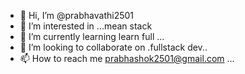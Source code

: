 - 👋 Hi, I’m @prabhavathi2501
- 👀 I’m interested in ...mean stack
- 🌱 I’m currently learning learn full ...
- 💞️ I’m looking to collaborate on .fullstack dev..
- 📫 How to reach me prabhashok2501@gmail.com ...

<!---
prabhavathi2501/prabhavathi2501 is a ✨ special ✨ repository because its `README.md` (this file) appears on your GitHub profile.
You can click the Preview link to take a look at your changes.
--->
